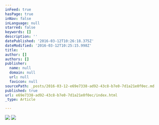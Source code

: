 ```yaml
---
inFeed: true
hasPage: true
inNav: false
inLanguage: null
starred: false
keywords: []
description: ''
datePublished: '2016-03-12T10:26:18.375Z'
dateModified: '2016-03-12T10:25:15.998Z'
title: ''
author: []
authors: []
publisher:
  name: null
  domain: null
  url: null
  favicon: null
sourcePath: _posts/2016-03-12-e69e7338-ad92-43c8-b7e0-7d1a21e0f0ec.md
published: true
url: e69e7338-ad92-43c8-b7e0-7d1a21e0f0ec/index.html
_type: Article

---
```

![](https://the-grid-user-content.s3-us-west-2.amazonaws.com/7ccf7c65-18a4-480d-b7a5-a11016baf6fc.jpg)
![](https://the-grid-user-content.s3-us-west-2.amazonaws.com/2e3cf9c7-b2cb-46f6-aa6e-48f0d85be2e2.jpg)